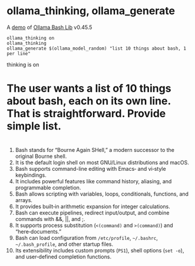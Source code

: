# ollama_thinking, ollama_generate

A [demo](../README.md#demos) of [Ollama Bash Lib](https://github.com/attogram/ollama-bash-lib) v0.45.5

```
ollama_thinking on
ollama_thinking
ollama_generate $(ollama_model_random) "list 10 things about bash, 1 per line" 
```

thinking is on
# <thinking>
# The user wants a list of 10 things about bash, each on its own line. That is straightforward. Provide simple list.
# </thinking>

1. Bash stands for “Bourne Again SHell,” a modern successor to the original Bourne shell.  
2. It is the default login shell on most GNU/Linux distributions and macOS.  
3. Bash supports command-line editing with Emacs‑ and vi‑style keybindings.  
4. It includes powerful features like command history, aliasing, and programmable completion.  
5. Bash allows scripting with variables, loops, conditionals, functions, and arrays.  
6. It provides built‑in arithmetic expansion for integer calculations.  
7. Bash can execute pipelines, redirect input/output, and combine commands with &&, ||, and ;.  
8. It supports process substitution (`<(command)` and `>(command)`) and “here‑documents.”  
9. Bash can load configuration from `/etc/profile`, `~/.bashrc`, `~/.bash_profile`, and other startup files.  
10. Its extensibility includes custom prompts (`PS1`), shell options (`set -o`), and user‑defined completion functions.
